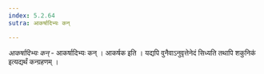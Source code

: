 ```yaml
---
index: 5.2.64
sutra: आकर्षादिभ्यः कन्

---
```

_आकर्षादिभ्यः कन्_ - आकर्षादिभ्यः कन् । आकर्षक इति । यद्यपि वुनैवाऽनुवृत्तेनेदं सिध्यति तथापि शकुनिक॑ इत्यद्यर्थं कन्ग्रहणम् । 
